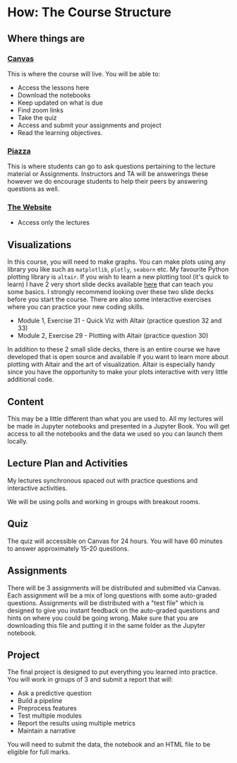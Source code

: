 # How: The Course Structure

## Where things are

### [Canvas](https://canvas.ubc.ca/courses/58082)
This is where the course will live.
You will be able to:
- Access the lessons here
- Download the notebooks
- Keep updated on what is due
- Find zoom links 
- Take the quiz
- Access and submit your assignments and project
- Read the learning objectives. 

### [Piazza](https://piazza.com/ubc.ca/winterterm22021/bait509ba12020w/home)

This is where students can go to ask questions pertaining to the lecture material or Assignments. 
Instructors and TA will be answerings these however we do encourage students to help their peers by answering questions as well. 


### [The Website](https://bait509-ubc.github.io/BAIT509/intro.html)
- Access only the lectures


## Visualizations 
In this course, you will need to make graphs. You can make plots using any library you like such as `matplotlib`, `plotly`, `seaborn` etc.  My favourite Python plotting library is `altair`. If you wish to learn a new plotting tool (it's quick to learn) I have 2 very short slide decks available [here](https://prog-learn.mds.ubc.ca/en/) that can teach you some basics. I strongly recommend looking over these two slide decks before you start the course. There are also some interactive exercises where you can practice your new coding skills. 

- Module 1, Exercise 31 - Quick Viz with Altair (practice question 32 and 33)
- Module 2, Exercise 29 - Plotting with Altair (practice question 30)

In addition to these 2 small slide decks, there is an entire course we have developed that is open source and available if you want to learn more about plotting with Altair and the art of visualization. Altair is especially handy since you have the opportunity to make your plots interactive with very little additional code. 

## Content 
This may be a little different than what you are used to. 
All my lectures will be made in Jupyter notebooks and presented in a Jupyter Book. You will get access to all the notebooks and the data we used so you can launch them locally.

## Lecture Plan and Activities
My lectures synchronous spaced out with practice questions and interactive activities. 

We will be using polls and working in groups with breakout rooms.

## Quiz 

The quiz will accessible on Canvas for 24 hours. You will have 60 minutes to answer approximately 15-20 questions. 

## Assignments 
There will be 3 assignments will be distributed and submitted via Canvas. 
Each assignment will be a mix of long questions with some auto-graded questions. Assignments will be distributed with a "test file" which is designed to give you instant feedback on the auto-graded questions and hints on where you could be going wrong. Make sure that you are downloading this file and putting it in the same folder as the Jupyter notebook. 

## Project 

The final project is designed to put everything you learned into practice. You will work in groups of 3 and submit a report that will:
- Ask a predictive question
- Build a pipeline 
- Preprocess features
- Test multiple modules 
- Report the results using multiple metrics
- Maintain a narrative 

You will need to submit the data, the notebook and an HTML file to be eligible for full marks. 